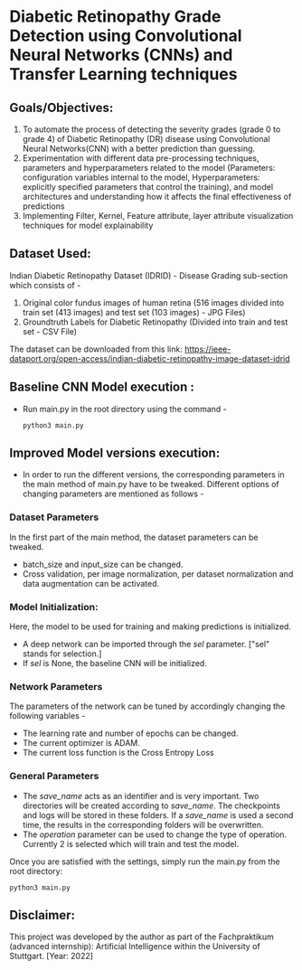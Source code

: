 # Diabetic Retinopathy Grade Detection using Convolutional Neural Networks (CNNs) and Transfer Learning techniques

## Goals/Objectives: 
1) To automate the process of detecting the severity grades (grade 0 to grade 4) of Diabetic Retinopathy (DR) disease using Convolutional Neural Networks(CNN) with a better prediction than guessing.
2) Experimentation with different data pre-processing techniques, parameters and hyperparameters related to the model (Parameters: configuration variables internal to the model, Hyperparameters: explicitly specified parameters that control the training), and model architectures and understanding how it affects the final effectiveness of predictions
3) Implementing Filter, Kernel, Feature attribute, layer attribute visualization techniques for model explainability

## Dataset Used: 
Indian Diabetic Retinopathy Dataset (IDRID) - Disease Grading sub-section which consists of -
1. Original color fundus images of human retina (516 images divided into train set (413 images) and test set (103 images) - JPG Files)
2. Groundtruth Labels for Diabetic Retinopathy (Divided into train and test set - CSV File)

The dataset can be downloaded from this link: https://ieee-dataport.org/open-access/indian-diabetic-retinopathy-image-dataset-idrid

## Baseline CNN Model execution :
- Run main.py in the root directory using the command -

  `python3 main.py`
  
## Improved Model versions execution: 
- In order to run the different versions, the corresponding parameters in the main method of main.py have to be tweaked. Different options of changing parameters are mentioned as follows -

### Dataset Parameters

In the first part of the main method, the dataset parameters can be tweaked. 
- batch_size and input_size can be changed.
- Cross validation, per image normalization, per dataset normalization and data augmentation can be activated.

### Model Initialization: 

Here, the model to be used for training and making predictions is initialized.
- A deep network can be imported through the *sel* parameter. ["sel" stands for selection.]
- If *sel* is None, the baseline CNN will be initialized.

### Network Parameters

The parameters of the network can be tuned by accordingly changing the following variables -
- The learning rate and number of epochs can be changed.
- The current optimizer is ADAM.
- The current loss function is the Cross Entropy Loss

### General Parameters

- The *save_name* acts as an identifier and is very important. Two directories will be created according to *save_name*. The checkpoints and logs will be stored in these folders. If a *save_name* is used a second time, the results in the corresponding folders will be overwritten.
- The *operation* parameter can be used to change the type of operation. Currently 2 is selected which will train and test the model.

Once you are satisfied with the settings, simply run the main.py from the root directory:

  `python3 main.py`

## Disclaimer: 
This project was developed by the author as part of the Fachpraktikum (advanced internship): Artificial Intelligence within the University of Stuttgart. [Year: 2022]
